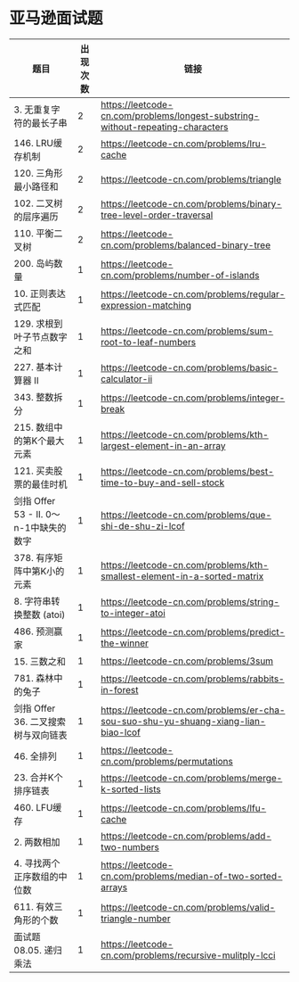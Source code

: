 # 亚马逊面试题

|题目|出现次数|链接|
|-|-|-|
|3. 无重复字符的最长子串|2|https://leetcode-cn.com/problems/longest-substring-without-repeating-characters|
|146. LRU缓存机制|2|https://leetcode-cn.com/problems/lru-cache|
|120. 三角形最小路径和|2|https://leetcode-cn.com/problems/triangle|
|102. 二叉树的层序遍历|2|https://leetcode-cn.com/problems/binary-tree-level-order-traversal|
|110. 平衡二叉树|2|https://leetcode-cn.com/problems/balanced-binary-tree|
|200. 岛屿数量|1|https://leetcode-cn.com/problems/number-of-islands|
|10. 正则表达式匹配|1|https://leetcode-cn.com/problems/regular-expression-matching|
|129. 求根到叶子节点数字之和|1|https://leetcode-cn.com/problems/sum-root-to-leaf-numbers|
|227. 基本计算器 II|1|https://leetcode-cn.com/problems/basic-calculator-ii|
|343. 整数拆分|1|https://leetcode-cn.com/problems/integer-break|
|215. 数组中的第K个最大元素|1|https://leetcode-cn.com/problems/kth-largest-element-in-an-array|
|121. 买卖股票的最佳时机|1|https://leetcode-cn.com/problems/best-time-to-buy-and-sell-stock|
|剑指 Offer 53 - II. 0～n-1中缺失的数字|1|https://leetcode-cn.com/problems/que-shi-de-shu-zi-lcof|
|378. 有序矩阵中第K小的元素|1|https://leetcode-cn.com/problems/kth-smallest-element-in-a-sorted-matrix|
|8. 字符串转换整数 (atoi)|1|https://leetcode-cn.com/problems/string-to-integer-atoi|
|486. 预测赢家|1|https://leetcode-cn.com/problems/predict-the-winner|
|15. 三数之和|1|https://leetcode-cn.com/problems/3sum|
|781. 森林中的兔子|1|https://leetcode-cn.com/problems/rabbits-in-forest|
|剑指 Offer 36. 二叉搜索树与双向链表|1|https://leetcode-cn.com/problems/er-cha-sou-suo-shu-yu-shuang-xiang-lian-biao-lcof|
|46. 全排列|1|https://leetcode-cn.com/problems/permutations|
|23. 合并K个排序链表|1|https://leetcode-cn.com/problems/merge-k-sorted-lists|
|460. LFU缓存|1|https://leetcode-cn.com/problems/lfu-cache|
|2. 两数相加|1|https://leetcode-cn.com/problems/add-two-numbers|
|4. 寻找两个正序数组的中位数|1|https://leetcode-cn.com/problems/median-of-two-sorted-arrays|
|611. 有效三角形的个数|1|https://leetcode-cn.com/problems/valid-triangle-number|
|面试题 08.05. 递归乘法|1|https://leetcode-cn.com/problems/recursive-mulitply-lcci|